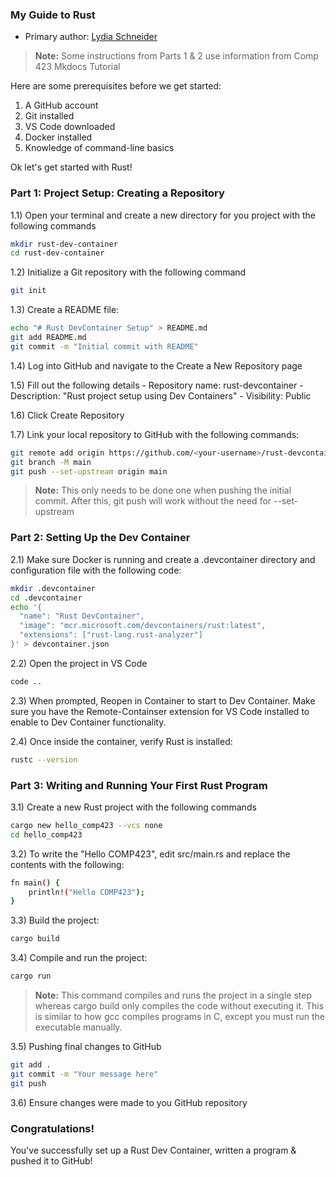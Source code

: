 ### My Guide to Rust

* Primary author: [Lydia Schneider](https://github.com/lydiaschneider)

> **Note:** Some instructions from Parts 1 & 2 use information from Comp 423 Mkdocs Tutorial

Here are some prerequisites before we get started:
1) A GitHub account
2) Git installed
3) VS Code downloaded
4) Docker installed
5) Knowledge of command-line basics


Ok let's get started with Rust!

### Part 1: Project Setup: Creating a Repository
1.1) Open your terminal and create a new directory for you project with the following commands

```bash
mkdir rust-dev-container
cd rust-dev-container
```

1.2) Initialize a Git repository with the following command

```bash
git init
```

1.3) Create a README file:

```bash
echo "# Rust DevContainer Setup" > README.md
git add README.md
git commit -m "Initial commit with README"
```


1.4) Log into GitHub and navigate to the Create a New Repository page

1.5) Fill out the following details
    - Repository name: rust-devcontainer
    - Description: "Rust project setup using Dev Containers"
    - Visibility: Public

1.6) Click Create Repository

1.7) Link your local repository to GitHub with the following commands:

```bash
git remote add origin https://github.com/<your-username>/rust-devcontainer.git
git branch -M main
git push --set-upstream origin main
```
> **Note:** This only needs to be done one when pushing the initial commit. After this, git push will work without the need for --set-upstream

### Part 2: Setting Up the Dev Container
2.1) Make sure Docker is running and create a .devcontainer directory and configuration file with the following code:

```bash
mkdir .devcontainer
cd .devcontainer
echo '{
  "name": "Rust DevContainer",
  "image": "mcr.microsoft.com/devcontainers/rust:latest",
  "extensions": ["rust-lang.rust-analyzer"]
}' > devcontainer.json
```
2.2) Open the project in VS Code

```bash
code ..
```
2.3) When prompted, Reopen in Container to start to Dev Container. Make sure you have the Remote-Containser extension for VS Code installed to enable to Dev Container functionality.

2.4) Once inside the container, verify Rust is installed:

```bash
rustc --version
```
### Part 3: Writing and Running Your First Rust Program
3.1) Create a new Rust project with the following commands
```bash
cargo new hello_comp423 --vcs none
cd hello_comp423
```
3.2) To write the "Hello COMP423", edit src/main.rs and replace the contents with the following:
```bash
fn main() {
    println!("Hello COMP423");
}
```
3.3) Build the project:
```bash
cargo build
```
3.4) Compile and run the project: 
```bash
cargo run
```
> **Note:** This command compiles and runs the project in a single step whereas cargo build only compiles the code without executing it. This is similar to how gcc compiles programs in C, except you must run the executable manually.

3.5) Pushing final changes to GitHub
```bash
git add .
git commit -m "Your message here"
git push
```
3.6) Ensure changes were made to you GitHub repository

### Congratulations! 
You've successfully set up a Rust Dev Container, written a program & pushed it to GitHub!

